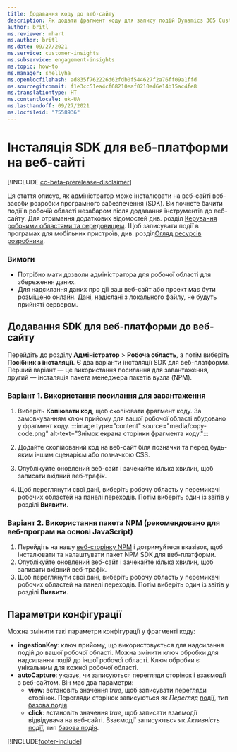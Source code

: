 ```yaml
---
title: Додавання коду до веб-сайту
description: Як додати фрагмент коду для запису подій Dynamics 365 Customer Insights на веб-сайті.
author: britl
ms.reviewer: mhart
ms.author: britl
ms.date: 09/27/2021
ms.service: customer-insights
ms.subservice: engagement-insights
ms.topic: how-to
ms.manager: shellyha
ms.openlocfilehash: ad835f762226d62fdb0f544627f2a76ff09a1ffd
ms.sourcegitcommit: f1e3cc51ea4cf68210eaf0210ad6e14b15ac4fe8
ms.translationtype: HT
ms.contentlocale: uk-UA
ms.lasthandoff: 09/27/2021
ms.locfileid: "7558936"
---
```

# <a name="install-the-web-sdk-on-a-website"></a>Інсталяція SDK для веб-платформи на веб-сайті

[!INCLUDE [cc-beta-prerelease-disclaimer](includes/cc-beta-prerelease-disclaimer.md)]

Ця стаття описує, як адміністратор може інсталювати на веб-сайті веб-засоби розробки програмного забезпечення (SDK). Ви почнете бачити події в робочій області незабаром після додавання інструментів до веб-сайту. Для отримання додаткових відомостей див. розділ [Керування робочими областями та середовищем](manage-environments-workspaces.md). Щоб записувати події в програмах для мобільних пристроїв, див. розділ[Огляд ресурсів розробника](developer-resources.md).


### <a name="prerequisites"></a>Вимоги

* Потрібно мати дозволи адміністратора для робочої області для збереження даних.
* Для надсилання даних про дії ваш веб-сайт або проект має бути розміщено онлайн. Дані, надіслані з локального файлу, не будуть прийняті сервером.


## <a name="add-web-sdk-to-your-website"></a>Додавання SDK для веб-платформи до веб-сайту

Перейдіть до розділу **Адміністратор** > **Робоча область**, а потім виберіть **Посібник з інсталяції**. Є два варіанти інсталяції SDK для веб-платформи. Перший варіант — це використання посилання для завантаження, другий — інсталяція пакета менеджера пакетів вузла (NPM).

### <a name="option-1-using-the-download-link"></a>Варіант 1. Використання посилання для завантаження

1. Виберіть **Копіювати код**, щоб скопіювати фрагмент коду. За замовчуванням ключ прийому для вашої робочої області вбудовано у фрагмент коду.
  :::image type="content" source="media/copy-code.png" alt-text="Знімок екрана сторінки фрагмента коду.":::

1. Додайте скопійований код на веб-сайт біля <head> позначки та перед будь-яким іншим сценарієм або позначкою CSS.
1. Опублікуйте оновлений веб-сайт і зачекайте кілька хвилин, щоб записати вхідний веб-трафік.
1. Щоб переглянути свої дані, виберіть робочу область у перемикачі робочих областей на панелі переходів. Потім виберіть один із звітів у розділі **Виявити**.

### <a name="option-2-using-the-npm-package-recommended-for-javascript-based-web-apps"></a>Варіант 2. Використання пакета NPM (рекомендовано для веб-програм на основі JavaScript)

1. Перейдіть на нашу [веб-сторінку NPM](https://www.npmjs.com/package/engagementinsights-web) і дотримуйтеся вказівок, щоб інсталювати та налаштувати пакет NPM SDK для веб-платформи.
1. Опублікуйте оновлений веб-сайт і зачекайте кілька хвилин, щоб записати вхідний веб-трафік.
1. Щоб переглянути свої дані, виберіть робочу область у перемикачі робочих областей на панелі переходів. Потім виберіть один із звітів у розділі **Виявити**.

## <a name="configuration-options"></a>Параметри конфігурації

Можна змінити такі параметри конфігурації у фрагменті коду:

- **ingestionKey**: ключ прийому, що використовується для надсилання подій до вашої робочої області. Можна змінити ключ обробки для надсилання подій до іншої робочої області. Ключ обробки є унікальним для кожної робочої області.
- **autoCapture**: указує, чи записуються перегляди сторінок і взаємодії з веб-сайтом. Він має два параметри:
    - **view**: встановіть значення *true*, щоб записувати перегляди сторінок. Перегляди сторінок записуються як *Перегляд* [події](glossary.md#event), тип [базова подія](glossary.md#base-event).
    - **click**: встановіть значення *true*, щоб записати взаємодії відвідувача на веб-сайті. Взаємодії записуються як *Активність* [події](glossary.md#event), тип [базова подія](glossary.md#base-event).

[!INCLUDE[footer-include](../includes/footer-banner.md)]
